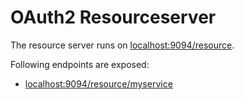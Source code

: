 # OAuth2 Resourceserver

The resource server runs on [localhost:9094/resource](http://localhost:9094/resource).

Following endpoints are exposed:

- [localhost:9094/resource/myservice](localhost:9094/resource/myservice)



